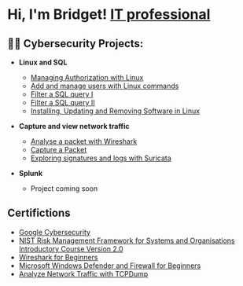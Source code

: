 <h1>Hi, I'm Bridget! <a href="https://www.linkedin.com/in/bridget-a-592105241/">IT professional </a> 

<h2>👨‍💻 Cybersecurity Projects:</h2>

 - <b>Linux and SQL</b>
   - [Managing Authorization with Linux](https://github.com/Bridgetanntighe/ActiveDirectoryLab)
   - [Add and manage users with Linux commands](https://github.com/Bridgetanntighe/ManageUsers/blob/main/README.md)
   - [Filter a SQL query I](https://github.com/Bridgetanntighe/FilterSQLTheory/blob/main/README.md)
   - [Filter a SQL query II](https://github.com/Bridgetanntighe/Filter-SQL-II)
   - [Installing, Updating and Removing Software in Linux](https://github.com/Bridgetanntighe/Install-updates-windows/blob/main/README.md)

- <b>Capture and view network traffic</b>
  - [Analyse a packet with Wireshark](https://github.com/Bridgetanntighe/Filter-SQL-II/blob/main/README.md)
  - [Capture a Packet](https://github.com/Bridgetanntighe/Capture_packet/blob/main/README.md)
  - [Exploring signatures and logs with Suricata](https://github.com/Bridgetanntighe/Suricata/edit/main/README.md)

- <b>Splunk</b>
  - Project coming soon
<h2>Certifictions </h2>

- [Google Cybersecurity](https://coursera.org/share/a83ead28610357fc058278dda8ebb888)
- [NIST Risk Management Framework for Systems and Organisations Introductory Course Version 2.0](https://csrc.nist.gov/CSRC/media/Projects/risk-management/images-media/rmf-training/intro-course-v2_0/index.html)
- [Wireshark for Beginners](https://coursera.org/share/acb59a3461fb400526ef1e8e24b88405)
- [Microsoft Windows Defender and Firewall for Beginners](https://coursera.org/share/d24dee38cba85063d85e71c73e3fe666)
- [Analyze Network Traffic with TCPDump](https://coursera.org/share/561a32425a4fd6e5e82e8836a1d32cfd)

<!--
**Bridgetann** is a ✨ _special_ ✨ repository because its `README.md` (this file) appears on your GitHub profile.

Here are some ideas to get you started:

- 🔭 I’m currently working on ...
- 🌱 I’m currently learning ...
- 👯 I’m looking to collaborate on ...
- 🤔 I’m looking for help with ...
- 💬 Ask me about ...
- 📫 How to reach me: ...
- 😄 Pronouns: ...
- ⚡ Fun fact: ...
-->
